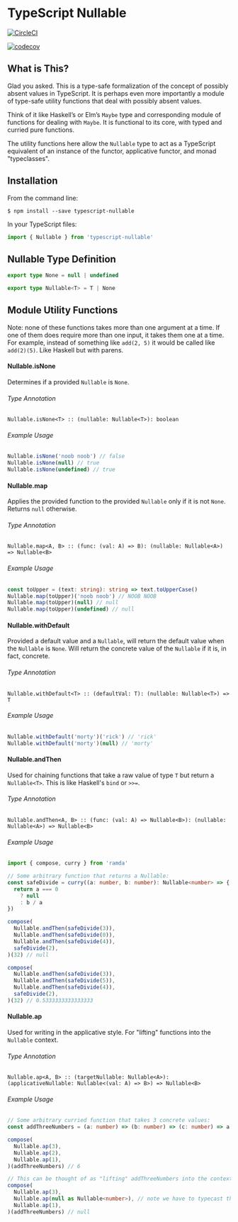 # TypeScript Nullable

[![CircleCI](https://circleci.com/gh/kylecorbelli/typescript-nullable.svg?style=shield)](https://circleci.com/gh/kylecorbelli/typescript-nullable)

[![codecov](https://codecov.io/gh/kylecorbelli/typescript-nullable/branch/master/graph/badge.svg)](https://codecov.io/gh/kylecorbelli/typescript-nullable)

## What is This?
Glad you asked. This is a type-safe formalization of the concept of possibly absent values in TypeScript. It is perhaps even more importantly a module of type-safe utility functions that deal with possibly absent values.

Think of it like Haskell’s or Elm’s `Maybe` type and corresponding module of functions for dealing with `Maybe`. It is functional to its core, with typed and curried pure functions.

The utility functions here allow the `Nullable` type to act as a TypeScript equivalent of an instance of the functor, applicative functor, and monad "typeclasses".

## Installation
From the command line:
```
$ npm install --save typescript-nullable
```
In your TypeScript files:
```TypeScript
import { Nullable } from 'typescript-nullable'
```

## Nullable Type Definition
```TypeScript
export type None = null | undefined

export type Nullable<T> = T | None
```

## Module Utility Functions
Note: none of these functions takes more than one argument at a time. If one of them does require more than one input, it takes them one at a time. For example, instead of something like `add(2, 5)` it would be called like `add(2)(5)`. Like Haskell but with parens.

#### Nullable.isNone
Determines if a provided `Nullable` is `None`.
###### Type Annotation
```
Nullable.isNone<T> :: (nullable: Nullable<T>): boolean
```
###### Example Usage
```TypeScript
Nullable.isNone('noob noob') // false
Nullable.isNone(null) // true
Nullable.isNone(undefined) // true
```

#### Nullable.map
Applies the provided function to the provided `Nullable` only if it is not `None`. Returns `null` otherwise.
###### Type Annotation
```
Nullable.map<A, B> :: (func: (val: A) => B): (nullable: Nullable<A>) => Nullable<B>
```
###### Example Usage
```TypeScript
const toUpper = (text: string): string => text.toUpperCase()
Nullable.map(toUpper)('noob noob') // NOOB NOOB
Nullable.map(toUpper)(null) // null
Nullable.map(toUpper)(undefined) // null
```

#### Nullable.withDefault
Provided a default value and a `Nullable`, will return the default value when the `Nullable` is `None`. Will return the concrete value of the `Nullable` if it is, in fact, concrete.
###### Type Annotation
```
Nullable.withDefault<T> :: (defaultVal: T): (nullable: Nullable<T>) => T
```
###### Example Usage
```TypeScript
Nullable.withDefault('morty')('rick') // 'rick'
Nullable.withDefault('morty')(null) // 'morty'
```

#### Nullable.andThen
Used for chaining functions that take a raw value of type `T` but return a `Nullable<T>`. This is like Haskell's `bind` or `>>=`.
###### Type Annotation
```
Nullable.andThen<A, B> :: (func: (val: A) => Nullable<B>): (nullable: Nullable<A>) => Nullable<B>
```
###### Example Usage
```TypeScript
import { compose, curry } from 'ramda'

// Some arbitrary function that returns a Nullable:
const safeDivide = curry((a: number, b: number): Nullable<number> => {
  return a === 0
    ? null
    : b / a
})

compose(
  Nullable.andThen(safeDivide(3)),
  Nullable.andThen(safeDivide(0)),
  Nullable.andThen(safeDivide(4)),
  safeDivide(2),
)(32) // null

compose(
  Nullable.andThen(safeDivide(3)),
  Nullable.andThen(safeDivide(5)),
  Nullable.andThen(safeDivide(4)),
  safeDivide(2),
)(32) // 0.5333333333333333
```

#### Nullable.ap
Used for writing in the applicative style. For "lifting" functions into the `Nullable` context.
###### Type Annotation
```
Nullable.ap<A, B> :: (targetNullable: Nullable<A>): (applicativeNullable: Nullable<(val: A) => B>) => Nullable<B>
```
###### Example Usage
```TypeScript
// Some arbitrary curried function that takes 3 concrete values:
const addThreeNumbers = (a: number) => (b: number) => (c: number) => a + b + c

compose(
  Nullable.ap(3),
  Nullable.ap(2),
  Nullable.ap(1),
)(addThreeNumbers) // 6

// This can be thought of as "lifting" addThreeNumbers into the context of its passed-in arguments being Nullable:
compose(
  Nullable.ap(3),
  Nullable.ap(null as Nullable<number>), // note we have to typecast this here because TypeScript can’t be sure what kind of Nullable<T> it has at this point.
  Nullable.ap(1),
)(addThreeNumbers) // null
```
